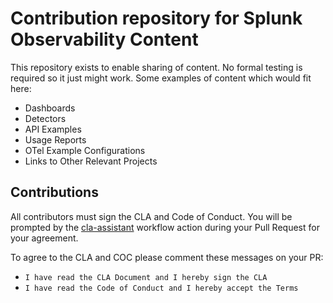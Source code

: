 # Contribution repository for Splunk Observability Content

This repository exists to enable sharing of content. No formal testing is
required so it just might work. Some examples of content which would fit here:

* Dashboards
* Detectors
* API Examples
* Usage Reports
* OTel Example Configurations
* Links to Other Relevant Projects

## Contributions
All contributors must sign the CLA and Code of Conduct. You will be prompted by the [cla-assistant](https://github.com/marketplace/actions/cla-assistant-lite) workflow action during your Pull Request for your agreement.

To agree to the CLA and COC please comment these messages on your PR:
- `I have read the CLA Document and I hereby sign the CLA`
- `I have read the Code of Conduct and I hereby accept the Terms`

